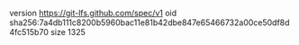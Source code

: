 version https://git-lfs.github.com/spec/v1
oid sha256:7a4db111c8200b5960bac11e81b42dbe847e65466732a00ce50df8d4fc515b70
size 1325
